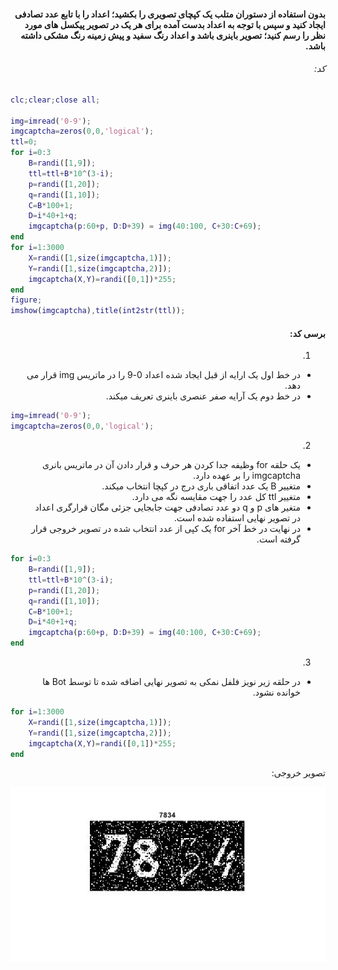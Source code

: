 <div dir="rtl">

#### بدون استفاده از دستوران متلب یک کپچای تصویری را بکشید؛ اعداد را با تابع عدد تصادفی ایجاد کنید و سپس با توجه به اعداد بدست آمده برای هر یک در تصویر پیکسل های مورد نظر را رسم کنید؛ تصویر باینری باشد و اعداد رنگ سفید و پیش زمینه رنگ مشکی داشته باشد. <br />



###### کد:
</div>

```matlab
clc;clear;close all;

img=imread('0-9');
imgcaptcha=zeros(0,0,'logical');
ttl=0;
for i=0:3
    B=randi([1,9]);
    ttl=ttl+B*10^(3-i);
    p=randi([1,20]);
    q=randi([1,10]);
    C=B*100+1;
    D=i*40+1+q;
    imgcaptcha(p:60+p, D:D+39) = img(40:100, C+30:C+69);
end    
for i=1:3000
    X=randi([1,size(imgcaptcha,1)]);
    Y=randi([1,size(imgcaptcha,2)]);
    imgcaptcha(X,Y)=randi([0,1])*255;
end
figure;
imshow(imgcaptcha),title(int2str(ttl));

```

<div dir="rtl">

#### برسی کد:
1.
- در خط اول یک ارایه از قبل ایجاد شده اعداد 0-9 را در ماتریس img قرار می دهد.
- در خط دوم یک آرایه صفر عنصری باینری تعریف میکند. 
  </div>

```matlab
img=imread('0-9');
imgcaptcha=zeros(0,0,'logical');
```
<div dir="rtl">

2.
- یک حلقه for وظیفه جدا کردن هر حرف و قرار دادن آن در ماتریس بانری imgcaptcha را بر عهده دارد.
- متغییر B یک عدد اتفاقی باری درج در کپچا انتخاب میکند.
- متغییر ttl کل عدد را جهت مقایسه نگه می دارد.
- متغیر های p و q دو عدد تصادفی جهت جابجایی جزئی مگان قرارگری اعداد در تصویر نهایی استفاده شده است.
- در نهایت در خط آخر for یک کپی از عدد انتخاب شده در تصویر خروجی قرار گرفته است.
</div>

```matlab
for i=0:3
    B=randi([1,9]);
    ttl=ttl+B*10^(3-i);
    p=randi([1,20]);
    q=randi([1,10]);
    C=B*100+1;
    D=i*40+1+q;
    imgcaptcha(p:60+p, D:D+39) = img(40:100, C+30:C+69);
end    
```

<div dir="rtl">

3.
- در حلقه زیر نویز فلفل نمکی به تصویر نهایی اضافه شده تا توسط Bot ها خوانده نشود.

</div>

```matlab
for i=1:3000
    X=randi([1,size(imgcaptcha,1)]);
    Y=randi([1,size(imgcaptcha,2)]);
    imgcaptcha(X,Y)=randi([0,1])*255;
end
```

<div dir="rtl">
تصویر خروجی:<br />
</div>

![Image of Yaktocat](result.jpg)